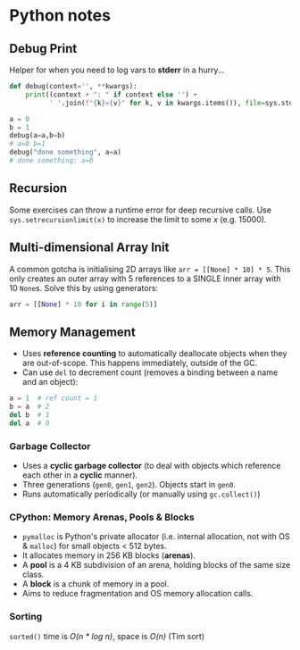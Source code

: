 # Python notes

## Debug Print

Helper for when you need to log vars to **stderr** in a hurry...

```python
def debug(context='', **kwargs):
    print((context + ": " if context else '') +
          ' '.join(f"{k}={v}" for k, v in kwargs.items()), file=sys.stderr)

a = 0
b = 1
debug(a=a,b=b)
# a=0 b=1
debug("done something", a=a)
# done something: a=0
```

## Recursion

Some exercises can throw a runtime error for deep recursive calls.
Use `sys.setrecursionlimit(x)` to increase the limit to some *x* (e.g. 15000).

## Multi-dimensional Array Init

A common gotcha is initialising 2D arrays like `arr = [[None] * 10] * 5`.
This only creates an outer array with 5 references to a SINGLE inner array with 10 `None`s.
Solve this by using generators:

```python
arr = [[None] * 10 for i in range(5)]
```

## Memory Management

* Uses **reference counting** to automatically deallocate objects when they are out-of-scope. This happens immediately, outside of the GC.
* Can use `del` to decrement count (removes a binding between a name and an object):

```py
a = 1  # ref count = 1
b = a  # 2
del b  # 1
del a  # 0
```

### Garbage Collector

* Uses a **cyclic garbage collector** (to deal with objects which reference each other in a **cyclic** manner).
* Three generations (`gen0`, `gen1`, `gen2`). Objects start in `gen0`.
* Runs automatically periodically (or manually using `gc.collect()`)

### CPython: Memory Arenas, Pools & Blocks

* `pymalloc` is Python's private allocator (i.e. internal allocation, not with OS & `malloc`) for small objects < 512 bytes.
* It allocates memory in 256 KB blocks (**arenas**).
* A **pool** is a 4 KB subdivision of an arena, holding blocks of the same size class.
* A **block** is a chunk of memory in a pool.
* Aims to reduce fragmentation and OS memory allocation calls.

### Sorting

`sorted()` time is *O(n * log n)*, space is *O(n)* (Tim sort)



